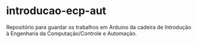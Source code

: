 # introducao-ecp-aut
Repositório para guardar os trabalhos em Arduino da cadeira de Introdução à Engenharia da Computação/Controle e Automação.

